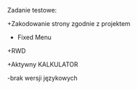 Zadanie testowe:

+Zakodowanie strony zgodnie z projektem

+ Fixed Menu

+RWD

+Aktywny KALKULATOR

-brak wersji językowych
